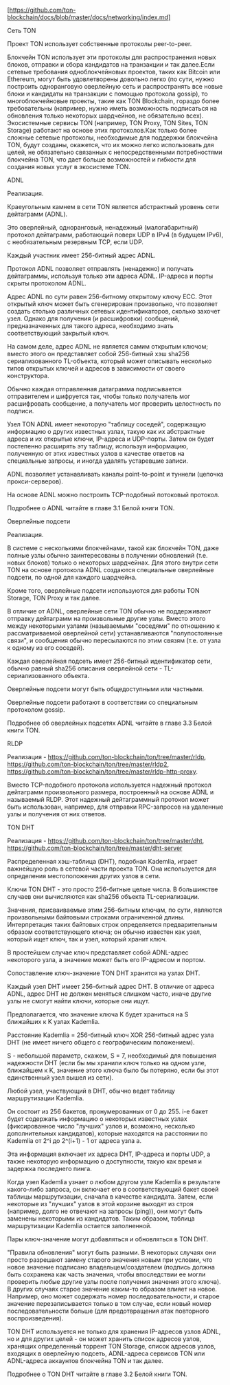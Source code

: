 [https://github.com/ton-blockchain/docs/blob/master/docs/networking/index.md]

Сеть TON

Проект TON использует собственные протоколы peer-to-peer.


Блокчейн TON использует эти протоколы для распространения новых блоков, отправки и сбора кандидатов на транзакции и так далее.Если сетевые требования одноблокчейновых проектов, таких как Bitcoin или Ethereum, могут быть удовлетворены довольно легко (по сути, нужно построить одноранговую оверлейную сеть и распространять все новые блоки и кандидаты на транзакции с помощью протокола gossip), то многоблокчейновые проекты, такие как TON Blockchain, гораздо более требовательны (например, нужно иметь возможность подписаться на обновления только некоторых шардчейнов, не обязательно всех).
Экосистемные сервисы TON (например, TON Proxy, TON Sites, TON Storage) работают на основе этих протоколов.Как только более сложные сетевые протоколы, необходимые для поддержки блокчейна TON, будут созданы, окажется, что их можно легко использовать для целей, не обязательно связанных с непосредственными потребностями блокчейна TON, что дает больше возможностей и гибкости для создания новых услуг в экосистеме TON.


ADNL

Реализация.

Краеугольным камнем в сети TON является абстрактный уровень сети дейтаграмм (ADNL).

Это оверлейный, одноранговый, ненадежный (малогабаритный) протокол дейтаграмм, работающий поверх UDP в IPv4 (в будущем IPv6), с необязательным резервным TCP, если UDP.

Каждый участник имеет 256-битный адрес ADNL.

Протокол ADNL позволяет отправлять (ненадежно) и получать дейтаграммы, используя только эти адреса ADNL. IP-адреса и порты скрыты протоколом ADNL.

Адрес ADNL по сути равен 256-битному открытому ключу ECC. Этот открытый ключ может быть сгенерирован произвольно, что позволяет создать столько различных сетевых идентификаторов, сколько захочет узел. Однако для получения (и расшифровки) сообщений, предназначенных для такого адреса, необходимо знать соответствующий закрытый ключ.

На самом деле, адрес ADNL не является самим открытым ключом; вместо этого он представляет собой 256-битный хэш sha256 сериализованного TL-объекта, который может описывать несколько типов открытых ключей и адресов в зависимости от своего конструктора.

Обычно каждая отправленная датаграмма подписывается отправителем и шифруется так, чтобы только получатель мог расшифровать сообщение, а получатель мог проверить целостность по подписи.

Узел TON ADNL имеет некоторую "таблицу соседей", содержащую информацию о других известных узлах, такую как их абстрактные адреса и их открытые ключи, IP-адреса и UDP-порты. Затем он будет постепенно расширять эту таблицу, используя информацию, полученную от этих известных узлов в качестве ответов на специальные запросы, и иногда удалять устаревшие записи.

ADNL позволяет устанавливать каналы point-to-point и туннели (цепочка прокси-серверов).

На основе ADNL можно построить TCP-подобный потоковый протокол.

Подробнее о ADNL читайте в главе 3.1 Белой книги TON.

Оверлейные подсети

Реализация.

В системе с несколькими блокчейнами, такой как блокчейн TON, даже полные узлы обычно заинтересованы в получении обновлений (т.е. новых блоков) только о некоторых шардчейнах. Для этого внутри сети TON на основе протокола ADNL создаются специальные оверлейные подсети, по одной для каждого шардчейна.

Кроме того, оверлейные подсети используются для работы TON Storage, TON Proxy и так далее.

В отличие от ADNL, оверлейные сети TON обычно не поддерживают отправку дейтаграмм на произвольные другие узлы. Вместо этого между некоторыми узлами (называемыми "соседями" по отношению к рассматриваемой оверлейной сети) устанавливаются "полупостоянные связи", и сообщения обычно пересылаются по этим связям (т.е. от узла к одному из его соседей).

Каждая оверлейная подсеть имеет 256-битный идентификатор сети, обычно равный sha256 описания оверлейной сети - TL-сериализованного объекта.

Оверлейные подсети могут быть общедоступными или частными.

Оверлейные подсети работают в соответствии со специальным протоколом gossip.

Подробнее об оверлейных подсетях ADNL читайте в главе 3.3 Белой книги TON.

RLDP

Реализация - https://github.com/ton-blockchain/ton/tree/master/rldp, https://github.com/ton-blockchain/ton/tree/master/rldp2, https://github.com/ton-blockchain/ton/tree/master/rldp-http-proxy.

Вместо TCP-подобного протокола используется надежный протокол дейтаграмм произвольного размера, построенный на основе ADNL и называемый RLDP. Этот надежный дейтаграммный протокол может быть использован, например, для отправки RPC-запросов на удаленные узлы и получения от них ответов.

TON DHT

Реализация - https://github.com/ton-blockchain/ton/tree/master/dht, https://github.com/ton-blockchain/ton/tree/master/dht-server

Распределенная хэш-таблица (DHT), подобная Kademlia, играет важнейшую роль в сетевой части проекта TON. Она используется для определения местоположения других узлов в сети.

Ключи TON DHT - это просто 256-битные целые числа. В большинстве случаев они вычисляются как sha256 объекта TL-сериализации.

Значения, присваиваемые этим 256-битным ключам, по сути, являются произвольными байтовыми строками ограниченной длины. Интерпретация таких байтовых строк определяется предварительным образом соответствующего ключа; он обычно известен как узел, который ищет ключ, так и узел, который хранит ключ.

В простейшем случае ключ представляет собой ADNL-адрес некоторого узла, а значение может быть его IP-адресом и портом.

Сопоставление ключ-значение TON DHT хранится на узлах DHT.

Каждый узел DHT имеет 256-битный адрес DHT. В отличие от адреса ADNL, адрес DHT не должен меняться слишком часто, иначе другие узлы не смогут найти ключи, которые они ищут.

Предполагается, что значение ключа K будет храниться на S ближайших к K узлах Kademlia.

Расстояние Kademlia = 256-битный ключ XOR 256-битный адрес узла DHT (не имеет ничего общего с географическим положением).

S - небольшой параметр, скажем, S = 7, необходимый для повышения надежности DHT (если бы мы хранили ключ только на одном узле, ближайшем к K, значение этого ключа было бы потеряно, если бы этот единственный узел вышел из сети).

Любой узел, участвующий в DHT, обычно ведет таблицу маршрутизации Kademlia.

Он состоит из 256 бакетов, пронумерованных от 0 до 255. i-е бакет будет содержать информацию о некоторых известных узлах (фиксированное число "лучших" узлов и, возможно, несколько дополнительных кандидатов), которые находятся на расстоянии по Kademlia от 2^i до 2^(i+1) - 1 от адреса узла a.

Эта информация включает их адреса DHT, IP-адреса и порты UDP, а также некоторую информацию о доступности, такую как время и задержка последнего пинга.

Когда узел Kademlia узнает о любом другом узле Kademlia в результате какого-либо запроса, он включает его в соответствующий бакет своей таблицы маршрутизации, сначала в качестве кандидата. Затем, если некоторые из "лучших" узлов в этой корзине выходят из строя (например, долго не отвечают на запросы (ping)), они могут быть заменены некоторыми из кандидатов. Таким образом, таблица маршрутизации Kademlia остается заполненной.

Пары ключ-значение могут добавляться и обновляться в TON DHT.

"Правила обновления" могут быть разными. В некоторых случаях они просто разрешают замену старого значения новым при условии, что новое значение подписано владельцем/создателем (подпись должна быть сохранена как часть значения, чтобы впоследствии ее могли проверить любые другие узлы после получения значения этого ключа). В других случаях старое значение каким-то образом влияет на новое. Например, оно может содержать номер последовательности, и старое значение перезаписывается только в том случае, если новый номер последовательности больше (для предотвращения атак повторного воспроизведения).

TON DHT используется не только для хранения IP-адресов узлов ADNL, но и для других целей - он может хранить список адресов узлов, хранящих определенный торрент TON Storage, список адресов узлов, входящих в оверлейную подсеть, ADNL-адреса сервисов TON или ADNL-адреса аккаунтов блокчейна TON и так далее.

Подробнее о TON DHT читайте в главе 3.2 Белой книги TON.